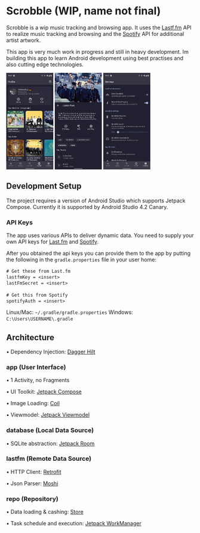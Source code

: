 # Scrobble (WIP, name not final)

Scrobble is a wip music tracking and browsing app. It uses the [Lastf.fm](https://www.last.fm) API 
to realize music tracking and browsing and the [Spotify](https://www.spotify.com) API for additional
artist artwork.

This app is very much work in progress and still in heavy development. Im building this app to learn Android 
development using best practises and also cutting edge technologies.

<img src="https://raw.githubusercontent.com/Sh4dowSoul/Compose-Scrobbler/main/art/profile.png" width=25% height=25%> <img src="https://raw.githubusercontent.com/Sh4dowSoul/Compose-Scrobbler/main/art/artist.png" width=25% height=25%> <img src="https://raw.githubusercontent.com/Sh4dowSoul/Compose-Scrobbler/main/art/settings.png" width=25% height=25%>

## Development Setup
The project requires a version of Android Studio which supports Jetpack Compose. Currently it is supported by Android Studio 4.2 Canary.

### API Keys
The app uses various APIs to deliver dynamic data. You need to supply your own API keys for [Last.fm](https://www.last.fm/api/account/create) and [Spotify](https://developer.spotify.com/dashboard/applications).

After you obtained the api keys you can provide them to the app by putting the following in the
`gradle.properties` file in your user home:

```
# Get these from Last.fm
lastfmKey = <insert>
lastFmSecret = <insert>

# Get this from Spotify
spotifyAuth = <insert>
```

Linux/Mac: `~/.gradle/gradle.properties`
Windows: `C:\Users\USERNAME\.gradle`

##  Architecture

• Dependency Injection: [Dagger Hilt](https://dagger.dev/hilt/)
### app (User Interface)
• 1 Activity, no Fragments

• UI Toolkit: [Jetpack Compose](https://developer.android.com/jetpack/compose)

• Image Loading: [Coil](https://github.com/coil-kt/coil)

• Viewmodel: [Jetpack Viewmodel](https://developer.android.com/topic/libraries/architecture/viewmodel)

### database (Local Data Source)
• SQLite abstraction: [Jetpack Room](https://developer.android.com/topic/libraries/architecture/room)

### lastfm (Remote Data Source)
• HTTP Client: [Retrofit](https://square.github.io/retrofit/)

• Json Parser: [Moshi](https://github.com/square/moshi)

### repo (Repository)
• Data loading & cashing: [Store](https://github.com/dropbox/Store)

• Task schedule and execution: [Jetpack WorkManager](https://developer.android.com/topic/libraries/architecture/workmanager)
